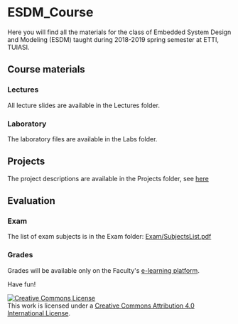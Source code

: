 # ESDM_Course

Here you will find all the materials for the class of Embedded System Design and Modeling (ESDM) taught during 2018-2019
spring semester at ETTI, TUIASI.

## Course materials 

### Lectures 

All lecture slides are available in the Lectures folder.

### Laboratory

The laboratory files are available in the Labs folder.

## Projects

The project descriptions are available in the Projects folder, see [here](Projects/Projects.pdf)

## Evaluation

### Exam

The list of exam subjects is in the Exam folder: [Exam/SubjectsList.pdf](Exam/SubjectsList.pdf)

### Grades

Grades will be available only on the Faculty's [e-learning platform](edu.etti.tuiasi.ro).

Have fun!

<a rel="license" href="http://creativecommons.org/licenses/by/4.0/"><img alt="Creative Commons License" style="border-width:0" src="https://i.creativecommons.org/l/by/4.0/88x31.png" /></a><br />This work is licensed under a <a rel="license" href="http://creativecommons.org/licenses/by/4.0/">Creative Commons Attribution 4.0 International License</a>.



